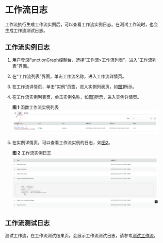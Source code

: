 # 工作流日志<a name="ZH-CN_TOPIC_0149027355"></a>

工作流执行生成工作流实例后，可以查看工作流实例日志。在测试工作流时，也会生成工作流测试日志。

## 工作流实例日志<a name="section12957717683"></a>

1.  用户登录FunctionGraph控制台，选择“工作流\>工作流列表”，进入“工作流列表”界面。
2.  在“工作流列表”界面，单击工作流名称，进入工作流详情页。
3.  在工作流详情页，单击“实例”页签，进入实例列表页，如[图1](#fig97656455559)所示。
4.  在工作流实例列表页，单击实例名称，如[图1](#fig97656455559)所示，进入实例详情页。

    **图 1**  函数工作流实例列表<a name="fig97656455559"></a>  
    ![](figures/函数工作流实例列表.png "函数工作流实例列表")

5.  在实例详情页，可以查看工作流实例的日志，如[图2](#fig18628155613328)。

    **图 2**  工作流实例日志<a name="fig18628155613328"></a>  
    ![](figures/工作流实例日志.png "工作流实例日志")


## 工作流测试日志<a name="section20237481115125"></a>

测试工作流，在工作流测试结果页，会展示工作流测试日志，请参考[测试工作流](工作流管理.md#section198121551164717)。

